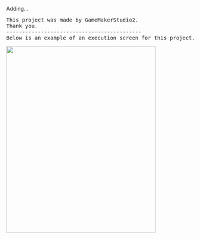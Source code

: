 Adding...

<pre>
This project was made by GameMakerStudio2.
Thank you.
-------------------------------------------
Below is an example of an execution screen for this project.
</pre>

<img src="https://github.com/JangAlthea/GeneticAlgorithmForTetris/blob/testing/images/example50000.PNG" width="400" height="500"></div>

